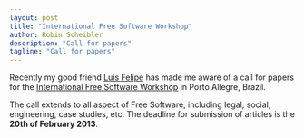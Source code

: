 ```yaml
---
layout: post
title: "International Free Software Workshop"
author: Robin Scheibler
description: "Call for papers"
tagline: "Call for papers"
---
```


Recently my good friend [Luis Felipe](http://www.anthro.ucla.edu/people/grad-pages?lid=5966) has made me aware of a call
for papers for the [International Free Software Workshop](http://softwarelivre.org/wsl/2013/call-for-papers) in Porto Allegre, Brazil.

The call extends to all aspect of Free Software, including legal, social, engineering, case studies, etc. The deadline for submission of
articles is the **20th of February 2013**.
